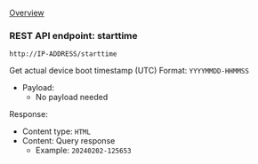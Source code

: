 [Overview](_overview.md) 

### REST API endpoint: starttime

`http://IP-ADDRESS/starttime`


Get actual device boot timestamp (UTC)
Format: `YYYYMMDD-HHMMSS`

- Payload:
    - No payload needed

Response:
  - Content type: `HTML`
  - Content: Query response
    - Example: `20240202-125653`
